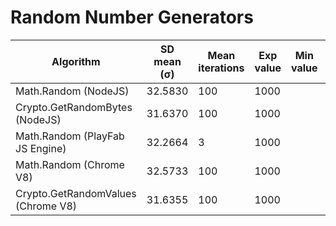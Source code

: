 Random Number Generators
================
| Algorithm                          | SD mean (σ) | Mean iterations | Exp value | Min value | Max value |
| ---------------------------------- | ----------- | --------------- | --------- | --------- | --------- |
| Math.Random (NodeJS)               | 32.5830     | 100 | 1000 | | |
| Crypto.GetRandomBytes (NodeJS)     | 31.6370     | 100 | 1000 | | |
| Math.Random (PlayFab JS Engine)    | 32.2664     | 3   | 1000 | | |
| Math.Random (Chrome V8)            | 32.5733     | 100 | 1000 | | |
| Crypto.GetRandomValues (Chrome V8) | 31.6355     | 100 | 1000 | | |
